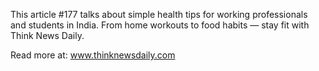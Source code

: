This article #177 talks about simple health tips for working professionals and students in India. From home workouts to food habits — stay fit with Think News Daily.

Read more at: www.thinknewsdaily.com